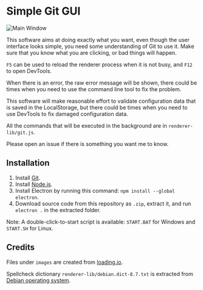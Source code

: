 # Simple Git GUI

![Main Window](http://i.imgur.com/1mn59YC.png)

This software aims at doing exactly what you want, even though the user interface looks simple, 
you need some understanding of Git to use it. Make sure that you know what you are clicking, or bad things will happen. 

`F5` can be used to reload the renderer process when it is not busy, and `F12` to open DevTools. 

When there is an error, the raw error message will be shown, there could be times when you need to use the command line tool 
to fix the problem. 

This software will make reasonable effort to validate configuration data that is saved in the LocalStorage, 
but there could be times when you need to use DevTools to fix damaged configuration data. 

All the commands that will be executed in the background are in `renderer-lib/git.js`. 

Please open an issue if there is something you want me to know. 

## Installation

1. Install [Git](https://git-scm.com/downloads). 
2. Install [Node.js](https://nodejs.org/en/). 
3. Install Electron by running this command: `npm install --global electron`. 
4. Download source code from this repository as `.zip`, extract it, and run `electron .` in the extracted folder. 

Note: A double-click-to-start script is available: `START.BAT` for Windows and `START.SH` for Linux. 

## Credits

Files under `images` are created from [loading.io](https://loading.io/). 

Spellcheck dictionary `renderer-lib/debian.dict-8.7.txt` is extracted from [Debian operating system](https://www.debian.org/). 
